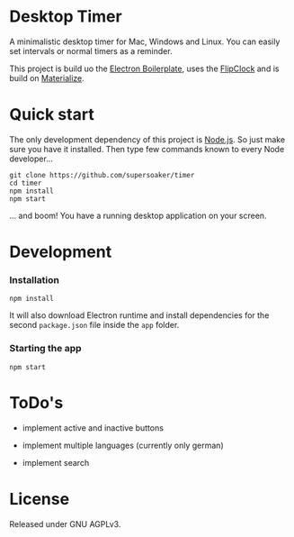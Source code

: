 Desktop Timer
=============

A minimalistic desktop timer for Mac, Windows and Linux. You can easily set intervals or normal timers as a reminder.  

This project is build uo the [Electron Boilerplate](https://github.com/szwacz/electron-boilerplate), uses the [FlipClock](https://github.com/objectivehtml/FlipClock) and is build on [Materialize](https://github.com/Dogfalo/materialize). 

# Quick start
The only development dependency of this project is [Node.js](https://nodejs.org). So just make sure you have it installed.
Then type few commands known to every Node developer...
```
git clone https://github.com/supersoaker/timer
cd timer
npm install
npm start
```
... and boom! You have a running desktop application on your screen.

# Development

### Installation

```
npm install
```
It will also download Electron runtime and install dependencies for the second `package.json` file inside the `app` folder.

### Starting the app

```
npm start
```


# ToDo's

- implement active and inactive buttons

- implement multiple languages (currently only german)

- implement search

# License

Released under GNU AGPLv3.
